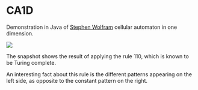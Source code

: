 # CA1D
Demonstration in Java of <a href="https://en.wikipedia.org/wiki/Stephen_Wolfram#Complex_systems_and_cellular_automata">Stephen Wolfram</a> cellular automaton in one dimension.

<img src="https://i.imgur.com/ABZswDp.png"/>

The snapshot shows the result of applying the rule 110, which is known to be Turing complete.

An interesting fact about this rule is the different patterns appearing on the left side, as opposite to the constant pattern on the right.
